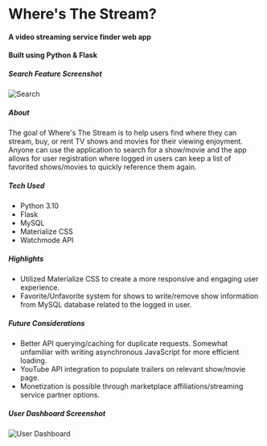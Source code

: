 # Where's The Stream?
#### A video streaming service finder web app
#### Built using Python & Flask

##### Search Feature Screenshot
![Search](https://user-images.githubusercontent.com/23509634/177607431-b70b3bee-d8fa-404c-aaeb-288eb8ad0e6c.png)

##### About
The goal of Where's The Stream is to help users find where they can stream, buy, or rent TV shows and movies for their viewing enjoyment. Anyone can use the application to search for a show/movie and the app allows for user registration where logged in users can keep a list of favorited shows/movies to quickly reference them again.

##### Tech Used
- Python 3.10
- Flask 
- MySQL
- Materialize CSS
- Watchmode API

##### Highlights
- Utilized Materialize CSS to create a more responsive and engaging user experience.
- Favorite/Unfavorite system for shows to write/remove show information from MySQL database related to the logged in user.

##### Future Considerations
- Better API querying/caching for duplicate requests. Somewhat unfamiliar with writing asynchronous JavaScript for more efficient loading.
- YouTube API integration to populate trailers on relevant show/movie page.
- Monetization is possible through marketplace affiliations/streaming service partner options.

##### User Dashboard Screenshot
![User Dashboard](https://user-images.githubusercontent.com/23509634/177609692-cfc3a5b4-6bb4-4bb4-a75f-cd1dfa2f6366.png)
